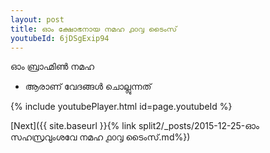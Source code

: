 ```yaml
---
layout: post
title: ഓം ക്ഷോഭനായ നമഹ ൧൦൮ ടൈംസ്
youtubeId: 6jDSgExip94
---
```

 
 
 ഓം ബ്രാഹ്മിൺ നമഹ 
 
 -  ആരാണ് വേദങ്ങൾ ചൊല്ലുന്നത് 
 
  
 
  
 
 
 
 
 
 


{% include youtubePlayer.html id=page.youtubeId %}
 
[Next]({{ site.baseurl }}{% link  split2/_posts/2015-12-25-ഓം സഹസ്രവുംശവേ നമഹ ൧൦൮ ടൈംസ്.md%})
 
